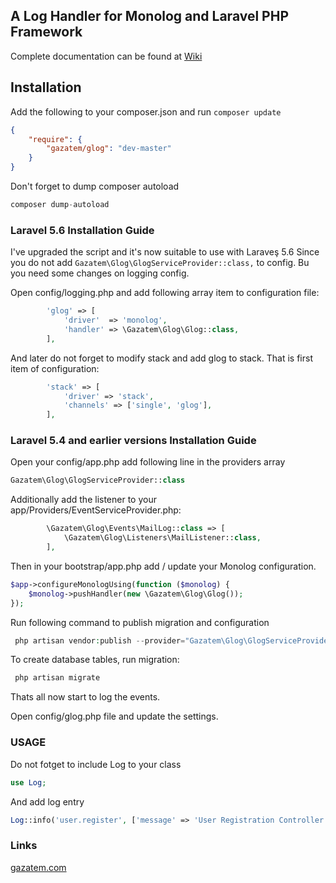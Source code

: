 ## A Log Handler for Monolog and Laravel PHP Framework

Complete documentation can be found at [Wiki](https://github.com/gazatem/glog/wiki)

## Installation

Add the following to your composer.json and run `composer update`

```json
{
    "require": {
        "gazatem/glog": "dev-master"
    }
}
```

Don't forget to dump composer autoload

```php
composer dump-autoload
```

### Laravel 5.6 Installation Guide

I've upgraded the script and it's now suitable to use with Laraveş 5.6 Since you do not add `Gazatem\Glog\GlogServiceProvider::class,` to config. Bu you need some changes on logging config. 


Open config/logging.php and add following array item to configuration file:

```php
        'glog' => [
            'driver'  => 'monolog',
            'handler' => \Gazatem\Glog\Glog::class,
        ],
```

And later do not forget to modify stack and add glog to stack. That is first item of configuration:

```php
        'stack' => [
            'driver' => 'stack',
            'channels' => ['single', 'glog'],
        ],
```



### Laravel 5.4 and earlier versions Installation Guide

Open your config/app.php add following line in the providers array

```php
Gazatem\Glog\GlogServiceProvider::class
```

Additionally add the listener to your app/Providers/EventServiceProvider.php:

```php
        \Gazatem\Glog\Events\MailLog::class => [
            \Gazatem\Glog\Listeners\MailListener::class,
        ],
```

Then in your bootstrap/app.php add / update your Monolog configuration.

```php
$app->configureMonologUsing(function ($monolog) {
    $monolog->pushHandler(new \Gazatem\Glog\Glog());
});
```

Run following command to publish migration and configuration


```php
 php artisan vendor:publish --provider="Gazatem\Glog\GlogServiceProvider"
```

To create database tables, run migration:
```php
 php artisan migrate
```


Thats all now start to log the events.

Open config/glog.php file and update the settings.

### USAGE

Do not fotget to include Log to your class

```php
use Log;
```

And add log entry
```php
Log::info('user.register', ['message' => 'User Registration Controller', 'id' => 23, 'name' => 'John Doe', 'email' => 'john@example.com']);
```


### Links
[gazatem.com](https://www.gazatem.com)
